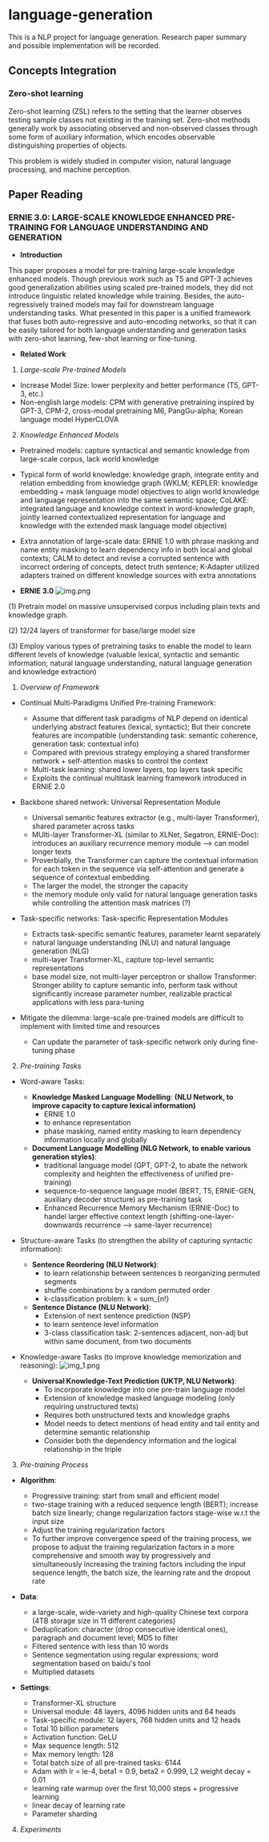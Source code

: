 # language-generation

This is a NLP project for language generation. Research paper summary and possible implementation will be recorded.

## Concepts Integration

### Zero-shot learning

Zero-shot learning (ZSL) refers to the setting that the learner observes testing sample classes not existing in the 
training set. Zero-shot methods generally work by associating observed and non-observed classes through some form 
of auxiliary information, which encodes observable distinguishing properties of objects.

This problem is widely studied in computer vision, natural language processing, and machine perception.


## Paper Reading

### ERNIE 3.0:  LARGE-SCALE KNOWLEDGE ENHANCED PRE-TRAINING FOR LANGUAGE UNDERSTANDING AND GENERATION

- **Introduction**

This paper proposes a model for pre-training large-scale knowledge enhanced models. Though previous work such as T5 and 
GPT-3 achieves good generalization abilities using scaled pre-trained models, they did not introduce linguistic related
knowledge while training. Besides, the auto-regressively trained models may fail for downstream language understanding 
tasks. What presented in this paper is a unified framework that fuses both auto-regressive and auto-encoding networks, 
so that it can be easily tailored for both language understanding and generation tasks with zero-shot learning, few-shot 
learning or fine-tuning.


- **Related Work**

1. _Large-scale Pre-trained Models_

- Increase Model Size: lower perplexity and better performance (T5, GPT-3, etc.)
- Non-english large models: CPM with generative pretraining inspired by GPT-3, CPM-2, cross-modal pretraining M6, 
PangGu-alpha; Korean language model HyperCLOVA

2. _Knowledge Enhanced Models_

- Pretrained models: capture syntactical and semantic knowledge from large-scale corpus, lack world knowledge
- Typical form of world knowledge: knowledge graph, integrate entity and relation embedding from knowledge graph
(WKLM; KEPLER: knowledge embedding + mask language model objectives to align world knowledge and language representation
into the same semantic space; CoLAKE: integrated language and knowledge context in word-knowledge graph, jointly learned 
contextualized representation for language and knowledge with the extended mask language model objective)
- Extra annotation of large-scale data: ERNIE 1.0 with phrase masking and name entity masking to learn dependency info
in both local and global contexts; CALM to detect and revise a corrupted sentence with incorrect ordering of concepts,
detect truth sentence; K-Adapter utilized adapters trained on different knowledge sources with extra annotations


- **ERNIE 3.0**
![img.png](img.png)

(1) Pretrain model on massive unsupervised corpus including plain texts and knowledge graph.

(2) 12/24 layers of transformer for base/large model size

(3) Employ various types of pretraining tasks to enable the model to learn different levels of knowledge (valuable 
lexical, syntactic and semantic information; natural language understanding, natural language generation and knowledge 
extraction)

1. _Overview of Framework_

- Continual Multi-Paradigms Unified Pre-training Framework:
  - Assume that different task paradigms of NLP depend on identical underlying abstract features (lexical, syntactic);
  But their concrete features are incompatible (understanding task: semantic coherence, generation task: contextual info)
  - Compared with previous strategy employing a shared transformer network + self-attention masks to control the context
  - Multi-task learning: shared lower layers, top layers task specific
  - Exploits the continual multitask learning framework introduced in ERNIE 2.0

- Backbone shared network: Universal Representation Module
  - Universal semantic features extractor (e.g., multi-layer Transformer), shared parameter across tasks
  - MUlti-layer Transformer-XL (similar to XLNet, Segatron, ERNIE-Doc): 
  introduces an auxiliary recurrence memory module --> can model longer texts
  - Proverbially, the Transformer can capture the contextual information for each token in the sequence via 
  self-attention and generate a sequence of contextual embedding.
  - The larger the model, the stronger the capacity
  - the memory module only valid for natural language generation tasks while controlling the attention mask matrices (?)

- Task-specific networks: Task-specific Representation Modules
  - Extracts task-specific semantic features, parameter learnt separately
  - natural language understanding (NLU) and natural language generation (NLG)
  - multi-layer Transformer-XL, capture top-level semantic representations
  - base model size, not multi-layer perceptron or shallow Transformer: Stronger ability to capture semantic info, 
  perform task without significantly increase parameter number, realizable practical applications with less para-tuning

- Mitigate the dilemma: large-scale pre-trained models are difficult to implement with limited time and resources
  - Can update the parameter of task-specific network only during fine-tuning phase


2. _Pre-training Tasks_

- Word-aware Tasks:
  - **Knowledge Masked Language Modelling**:
  **(NLU Network, to improve capacity to capture lexical information)**
    - ERNIE 1.0
    - to enhance representation
    - phase masking, named entity masking to learn dependency information locally and globally
  - **Document Language Modelling (NLG Network, to enable various generation styles)**: 
    - traditional language model (GPT, GPT-2, to abate the network complexity and heighten the effectiveness of 
    unified pre-training)
    - sequence-to-sequence language model (BERT, T5, ERNIE-GEN, auxiliary decoder structure) as pre-training task
    - Enhanced Recurrence Memory Mechanism (ERNIE-Doc) to handel larger effective context length 
    (shifting-one-layer-downwards recurrence --> same-layer recurrence)

- Structure-aware Tasks (to strengthen the ability of capturing syntactic information):
  - **Sentence Reordering (NLU Network)**:
    - to learn relationship between sentences b reorganizing permuted segments
    - shuffle combinations by a random permuted order
    - k-classification problem: k = sum_{n!}
  - **Sentence Distance (NLU Network)**:
    - Extension of next sentence prediction (NSP)
    - to learn sentence level information
    - 3-class classification task: 2-sentences adjacent, non-adj but within same document, from two documents

- Knowledge-aware Tasks (to improve knowledge memorization and reasoning):
![img_1.png](img_1.png)
  - **Universal Knowledge-Text Prediction (UKTP, NLU Network)**:
    - To incorporate knowledge into one pre-train language model
    - Extension of knowledge masked language modeling (only requiring unstructured texts)
    - Requires both unstructured texts and knowledge graphs
    - Model needs to detect mentions of head entity and tail entity and determine semantic relationship
    - Consider both the dependency information and the logical relationship in the triple


3. _Pre-training Process_

- **Algorithm**:
  - Progressive training: start from small and efficient model 
  - two-stage training with a reduced sequence length (BERT); increase batch size linearly; change regularization 
  factors stage-wise w.r.t the input size
  - Adjust the training regularization factors
  - To further improve convergence speed of the training process, we propose to adjust the training regularization 
  factors in a more comprehensive and smooth way by progressively and simultaneously increasing the training factors 
  including the input sequence length, the batch size, the learning rate and the dropout rate

- **Data**:
  - a large-scale, wide-variety and high-quality Chinese text corpora (4TB storage size in 11 different categories)
  - Deduplication: character (drop consecutive identical ones), paragraph and document level; MD5 to filter
  - Filtered sentence with less than 10 words
  - Sentence segmentation using regular expressions; word segmentation based on baidu's tool
  - Multiplied datasets

- **Settings**:
  - Transformer-XL structure
  - Universal module: 48 layers, 4096 hidden units and 64 heads
  - Task-specific module: 12 layers, 768 hidden units and 12 heads
  - Total 10 billion parameters
  - Activation function: GeLU
  - Max sequence length: 512
  - Max memory length: 128
  - Total batch size of all pre-trained tasks: 6144
  - Adam with lr = le-4, beta1 = 0.9, beta2 = 0.999, L2 weight decay = 0.01
  - learning rate warmup over the first 10,000 steps + progressive learning
  - linear decay of learning rate
  - Parameter sharding

4. _Experiments_